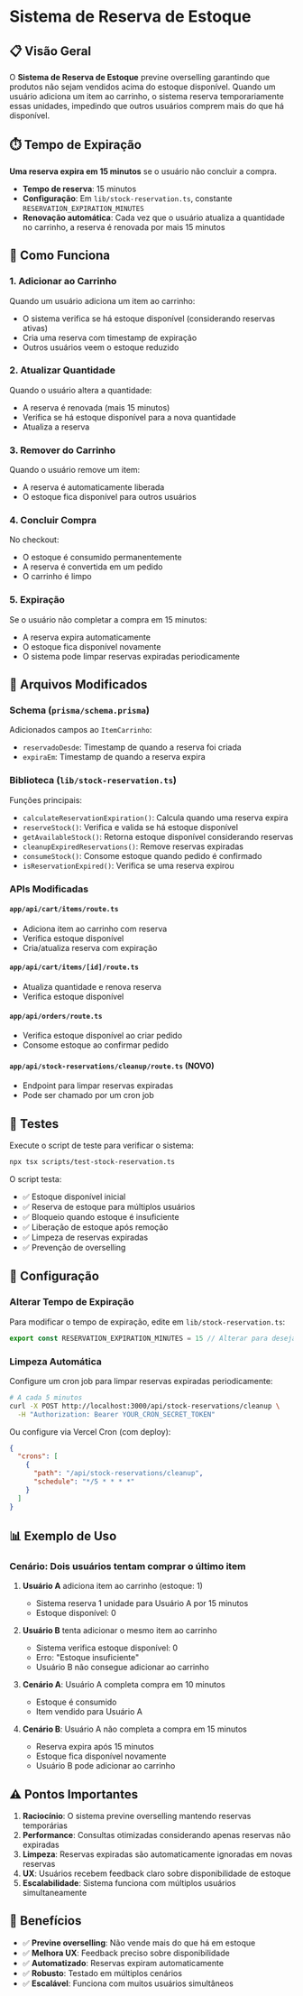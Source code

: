 # Sistema de Reserva de Estoque

## 📋 Visão Geral

O **Sistema de Reserva de Estoque** previne overselling garantindo que produtos não sejam vendidos acima do estoque disponível. Quando um usuário adiciona um item ao carrinho, o sistema reserva temporariamente essas unidades, impedindo que outros usuários comprem mais do que há disponível.

## ⏱️ Tempo de Expiração

**Uma reserva expira em 15 minutos** se o usuário não concluir a compra.

- **Tempo de reserva**: 15 minutos
- **Configuração**: Em `lib/stock-reservation.ts`, constante `RESERVATION_EXPIRATION_MINUTES`
- **Renovação automática**: Cada vez que o usuário atualiza a quantidade no carrinho, a reserva é renovada por mais 15 minutos

## 🔄 Como Funciona

### 1. Adicionar ao Carrinho
Quando um usuário adiciona um item ao carrinho:
- O sistema verifica se há estoque disponível (considerando reservas ativas)
- Cria uma reserva com timestamp de expiração
- Outros usuários veem o estoque reduzido

### 2. Atualizar Quantidade
Quando o usuário altera a quantidade:
- A reserva é renovada (mais 15 minutos)
- Verifica se há estoque disponível para a nova quantidade
- Atualiza a reserva

### 3. Remover do Carrinho
Quando o usuário remove um item:
- A reserva é automaticamente liberada
- O estoque fica disponível para outros usuários

### 4. Concluir Compra
No checkout:
- O estoque é consumido permanentemente
- A reserva é convertida em um pedido
- O carrinho é limpo

### 5. Expiração
Se o usuário não completar a compra em 15 minutos:
- A reserva expira automaticamente
- O estoque fica disponível novamente
- O sistema pode limpar reservas expiradas periodicamente

## 📁 Arquivos Modificados

### Schema (`prisma/schema.prisma`)
Adicionados campos ao `ItemCarrinho`:
- `reservadoDesde`: Timestamp de quando a reserva foi criada
- `expiraEm`: Timestamp de quando a reserva expira

### Biblioteca (`lib/stock-reservation.ts`)
Funções principais:
- `calculateReservationExpiration()`: Calcula quando uma reserva expira
- `reserveStock()`: Verifica e valida se há estoque disponível
- `getAvailableStock()`: Retorna estoque disponível considerando reservas
- `cleanupExpiredReservations()`: Remove reservas expiradas
- `consumeStock()`: Consome estoque quando pedido é confirmado
- `isReservationExpired()`: Verifica se uma reserva expirou

### APIs Modificadas

#### `app/api/cart/items/route.ts`
- Adiciona item ao carrinho com reserva
- Verifica estoque disponível
- Cria/atualiza reserva com expiração

#### `app/api/cart/items/[id]/route.ts`
- Atualiza quantidade e renova reserva
- Verifica estoque disponível

#### `app/api/orders/route.ts`
- Verifica estoque disponível ao criar pedido
- Consome estoque ao confirmar pedido

#### `app/api/stock-reservations/cleanup/route.ts` (NOVO)
- Endpoint para limpar reservas expiradas
- Pode ser chamado por um cron job

## 🧪 Testes

Execute o script de teste para verificar o sistema:

```bash
npx tsx scripts/test-stock-reservation.ts
```

O script testa:
- ✅ Estoque disponível inicial
- ✅ Reserva de estoque para múltiplos usuários
- ✅ Bloqueio quando estoque é insuficiente
- ✅ Liberação de estoque após remoção
- ✅ Limpeza de reservas expiradas
- ✅ Prevenção de overselling

## 🔧 Configuração

### Alterar Tempo de Expiração

Para modificar o tempo de expiração, edite em `lib/stock-reservation.ts`:

```typescript
export const RESERVATION_EXPIRATION_MINUTES = 15 // Alterar para desejado
```

### Limpeza Automática

Configure um cron job para limpar reservas expiradas periodicamente:

```bash
# A cada 5 minutos
curl -X POST http://localhost:3000/api/stock-reservations/cleanup \
  -H "Authorization: Bearer YOUR_CRON_SECRET_TOKEN"
```

Ou configure via Vercel Cron (com deploy):

```json
{
  "crons": [
    {
      "path": "/api/stock-reservations/cleanup",
      "schedule": "*/5 * * * *"
    }
  ]
}
```

## 📊 Exemplo de Uso

### Cenário: Dois usuários tentam comprar o último item

1. **Usuário A** adiciona item ao carrinho (estoque: 1)
   - Sistema reserva 1 unidade para Usuário A por 15 minutos
   - Estoque disponível: 0

2. **Usuário B** tenta adicionar o mesmo item ao carrinho
   - Sistema verifica estoque disponível: 0
   - Erro: "Estoque insuficiente"
   - Usuário B não consegue adicionar ao carrinho

3. **Cenário A**: Usuário A completa compra em 10 minutos
   - Estoque é consumido
   - Item vendido para Usuário A

4. **Cenário B**: Usuário A não completa a compra em 15 minutos
   - Reserva expira após 15 minutos
   - Estoque fica disponível novamente
   - Usuário B pode adicionar ao carrinho

## ⚠️ Pontos Importantes

1. **Raciocínio**: O sistema previne overselling mantendo reservas temporárias
2. **Performance**: Consultas otimizadas considerando apenas reservas não expiradas
3. **Limpeza**: Reservas expiradas são automaticamente ignoradas em novas reservas
4. **UX**: Usuários recebem feedback claro sobre disponibilidade de estoque
5. **Escalabilidade**: Sistema funciona com múltiplos usuários simultaneamente

## 🎯 Benefícios

- ✅ **Previne overselling**: Não vende mais do que há em estoque
- ✅ **Melhora UX**: Feedback preciso sobre disponibilidade
- ✅ **Automatizado**: Reservas expiram automaticamente
- ✅ **Robusto**: Testado em múltiplos cenários
- ✅ **Escalável**: Funciona com muitos usuários simultâneos

